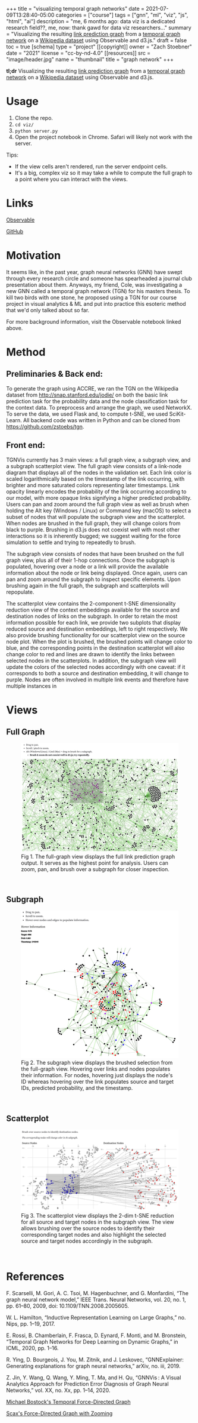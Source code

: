 +++
title = "visualizing temporal graph networks"
date = 2021-07-09T13:28:40-05:00
categories = ["course"]
tags = ["gnn", "ml", "viz", "js", "html", "ai"]
description = "me, 6 months ago: data viz is a dedicated research field??, me, now: thank gawd for data viz researchers..."
summary = "Visualizing the resulting [link prediction graph](https://observablehq.com/@zstoebs/cs-8395-project) from a [temporal graph network](https://arxiv.org/pdf/2006.10637.pdf) on a [Wikipedia dataset](https://snap.stanford.edu/jodie/) using Observable and d3.js."
draft = false
toc = true
[schema]
  type = "project"
[[copyright]]
  owner = "Zach Stoebner"
  date = "2021"
  license = "cc-by-nd-4.0"
  [[resources]]
    src = "image/header.jpg"
    name = "thumbnail"
    title = "graph network"
+++

**tl;dr** Visualizing the resulting [link prediction graph](https://observablehq.com/@zstoebs/cs-8395-project) from a [temporal graph network](https://arxiv.org/pdf/2006.10637.pdf) on a [Wikipedia dataset](https://snap.stanford.edu/jodie/) using Observable and d3.js.

# Usage
1. Clone the repo.
2. `cd viz/`
3. `python server.py`
4. Open the project notebook in Chrome. Safari will likely not work with the server. 

Tips: 
- If the view cells aren't rendered, run the server endpoint cells. 
- It's a big, complex viz so it may take a while to compute the full graph to a point where you can interact with the views. 

# Links
[Observable](https://observablehq.com/@zstoebs/cs-8395-project)

[GitHub](https://github.com/zstoebs/tgn)

# Motivation
It seems like, in the past year, graph neural networks (GNN) have swept through every research circle and someone has spearheaded a journal club presentation about them. Anyways, my friend, Cole, was investigating a new GNN called a temporal graph network (TGN) for his masters thesis. To kill two birds with one stone, he proposed using a TGN for our course project in visual analytics & ML and put into practice this esoteric method that we'd only talked about so far. 

For more background information, visit the Observable notebook linked above. 

# Method
## Preliminaries & Back end: 
To generate the graph using ACCRE, we ran the TGN on the Wikipedia dataset from http://snap.stanford.edu/jodie/ on both the basic link prediction task for the probability data and the node classification task for the context data. To preprocess and arrange the graph, we used NetworkX. To serve the data, we used Flask and, to compute t-SNE, we used SciKit-Learn. All backend code was written in Python and can be cloned from https://github.com/zstoebs/tgn.

## Front end: 
TGNVis currently has 3 main views: a full graph view, a subgraph view, and a subgraph scatterplot view. The full graph view consists of a link-node diagram that displays all of the nodes in the validation set. Each link color is scaled logarithmically based on the timestamp of the link occurring, with brighter and more saturated colors representing later timestamps. Link opacity linearly encodes the probability of the link occurring according to our model, with more opaque links signifying a higher predicted probability. Users can pan and zoom around the full graph view as well as brush when holding the Alt key (Windows / Linux) or Command key (macOS) to select a subset of nodes that will populate the subgraph view and the scatterplot. When nodes are brushed in the full graph, they will change colors from black to purple. Brushing in d3.js does not coexist well with most other interactions so it is inherently bugged; we suggest waiting for the force simulation to settle and trying to repeatedly to brush. 

The subgraph view consists of nodes that have been brushed on the full graph view, plus all of their 1-hop connections. Once the subgraph is populated, hovering over a node or a link will provide the available information about the node or link being displayed. Once again, users can pan and zoom around the subgraph to inspect specific elements. Upon brushing again in the full graph, the subgraph and scatterplots will repopulate. 

The scatterplot view contains the 2-component t-SNE dimensionality reduction view of the context embeddings available for the source and destination nodes of links on the subgraph. In order to retain the most information possible for each link, we provide two subplots that display reduced source and destination embeddings, left to right respectively. We also provide brushing functionality for our scatterplot view on the source node plot. When the plot is brushed, the brushed points will change color to blue, and the corresponding points in the destination scatterplot will also change color to red and lines are drawn to identify the links between selected nodes in the scatterplots. In addition, the subgraph view will update the colors of the selected nodes accordingly with one caveat: if it corresponds to both a source and destination embedding, it will change to purple. Nodes are often involved in multiple link events and therefore have multiple instances in 

# Views
## Full Graph
<figure>
<img src="image/full.jpg" alt="full graph" /> 
<figcaption> Fig 1. The full-graph view displays the full link prediction graph output. It serves as the highest point for analysis. Users can zoom, pan, and brush over a subgraph for closer inspection. </figcaption>
</figure>
<br>

## Subgraph
<figure>
<img src="image/sub.jpg" alt="sub graph" /> 
<figcaption> Fig 2. The subgraph view displays the brushed selection from the full-graph view. Hovering over links and nodes populates their information. For nodes, hovering just displays the node's ID whereas hovering over the link populates source and target IDs, predicted probability, and the timestamp. </figcaption>
</figure>
<br>

## Scatterplot
<figure>
<img src="image/scatter.jpg" alt="scatter plots" /> 
<figcaption> Fig 3. The scatterplot view displays the 2-dim t-SNE reduction for all source and target nodes in the subgraph view. The view allows brushing over the source nodes to identify their corresponding target nodes and also highlight the selected source and target nodes accordingly in the subgraph. </figcaption>
</figure>
<br>

# References
F. Scarselli, M. Gori, A. C. Tsoi, M. Hagenbuchner, and G. Monfardini, “The graph neural network model,” IEEE Trans. Neural Networks, vol. 20, no. 1, pp. 61–80, 2009, doi: 10.1109/TNN.2008.2005605.

W. L. Hamilton, “Inductive Representation Learning on Large Graphs,” no. Nips, pp. 1–19, 2017.

E. Rossi, B. Chamberlain, F. Frasca, D. Eynard, F. Monti, and M. Bronstein, “Temporal Graph Networks for Deep Learning on Dynamic Graphs,” in ICML, 2020, pp. 1–16.

R. Ying, D. Bourgeois, J. You, M. Zitnik, and J. Leskovec, “GNNExplainer: Generating explanations for graph neural networks,” arXiv, no. iii, 2019.

Z. Jin, Y. Wang, Q. Wang, Y. Ming, T. Ma, and H. Qu, “GNNVis : A Visual Analytics Approach for Prediction Error Diagnosis of Graph Neural Networks,” vol. XX, no. Xx, pp. 1–14, 2020.

[Michael Bostock's Temporal Force-Directed Graph](https://observablehq.com/@d3/temporal-force-directed-graph?collection=@d3/d3-force)

[Scax's Force-Directed Graph with Zooming](https://observablehq.com/@scax/force-directed-graph-with-zoom-and-stroke-scaling-svg)
